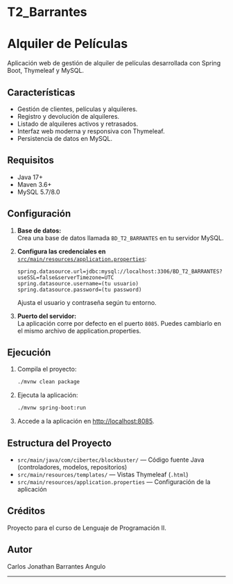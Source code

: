# T2_Barrantes

# Alquiler de Películas

Aplicación web de gestión de alquiler de películas desarrollada con Spring Boot, Thymeleaf y MySQL.

## Características

- Gestión de clientes, películas y alquileres.
- Registro y devolución de alquileres.
- Listado de alquileres activos y retrasados.
- Interfaz web moderna y responsiva con Thymeleaf.
- Persistencia de datos en MySQL.

## Requisitos

- Java 17+
- Maven 3.6+
- MySQL 5.7/8.0

## Configuración

1. **Base de datos:**  
   Crea una base de datos llamada `BD_T2_BARRANTES` en tu servidor MySQL.

2. **Configura las credenciales en** [`src/main/resources/application.properties`](src/main/resources/application.properties):

   ```properties
   spring.datasource.url=jdbc:mysql://localhost:3306/BD_T2_BARRANTES?useSSL=false&serverTimezone=UTC
   spring.datasource.username=(tu usuario)
   spring.datasource.password=(tu password)
   ```

   Ajusta el usuario y contraseña según tu entorno.

3. **Puerto del servidor:**  
   La aplicación corre por defecto en el puerto `8085`. Puedes cambiarlo en el mismo archivo de application.properties.

## Ejecución

1. Compila el proyecto:

   ```sh
   ./mvnw clean package
   ```

2. Ejecuta la aplicación:

   ```sh
   ./mvnw spring-boot:run
   ```

3. Accede a la aplicación en [http://localhost:8085](http://localhost:8085).

## Estructura del Proyecto

- `src/main/java/com/cibertec/blockbuster/` — Código fuente Java (controladores, modelos, repositorios)
- `src/main/resources/templates/` — Vistas Thymeleaf (`.html`)
- `src/main/resources/application.properties` — Configuración de la aplicación

## Créditos

Proyecto para el curso de Lenguaje de Programación II.

## Autor

Carlos Jonathan Barrantes Angulo

---
